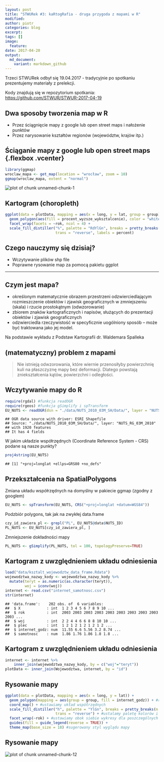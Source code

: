 ```yaml
---
layout: post
title: "STWURek #3: kaRtogRafia - druga przygoda z mapami w R"
modified:
author: piotr
categories: blog
excerpt:
tags: []
image:
  feature:
date: 2017-04-20
output:
  md_document:
    variant: markdown_github
---
```


Trzeci STWURek odbył się 19.04.2017 - tradycyjnie po spotkaniu prezentujemy materiały z prelekcji.

Kody znajdują się w repozytorium spotkania: https://github.com/STWUR/STWUR-2017-04-19




## Dwa sposoby tworzenia map w R

* Przez ściągnięcie mapy z google lub open street maps i nałożenie punktów
* Przez narysowanie kształtów regionów (województw, krajów itp.)


## Ściąganie mapy z google lub open street maps {.flexbox .vcenter}


```r
library(ggmap)
wroclaw_mapa <- get_map(location = "wrocław", zoom = 10)
ggmap(wroclaw_mapa, extent = "normal")
```

![plot of chunk unnamed-chunk-1](./figure/unnamed-chunk-1-1.png)

## Kartogram (choropleth)


```r
ggplot(data = plotData, mapping = aes(x = long, y = lat, group = group)) +
  geom_polygon(aes(fill = procent_wyzsze_wyksztalcenie), color = "white", size = 0.1) +
  facet_wrap(facets = ~rok, ncol = 4) +
  scale_fill_distiller("%", palette = "RdYlGn", breaks = pretty_breaks(n = 6),
                       trans = "reverse", labels = percent) 
```



## Czego nauczymy się dzisiaj?

* Wczytywanie plików shp file
* Poprawne rysowanie map za pomocą pakietu ggplot

----

## Czym jest mapa?

* określonym matematycznie obrazem przestrzeni odzwierciedlającym 
rozmieszczenie obiektów i zjawisk geograficznych w zmniejszeniu (skala) i 
rzucie prostokątnym (odwzorowanie)
* zbiorem znaków kartograficznych i napisów, służących do prezentacji obiektów 
i zjawisk geograficznych
* odzwierciedla rzeczywistość w specyficznie uogólniony sposób – może być traktowana jako jej model.

Na podstawie wykładu z Podstaw Kartografii dr. Waldemara Spalleka

## (matematyczny) problem z mapami

> Nie istnieją odwzorowania, które wiernie przenosiłyby powierzchnię kuli 
na płaszczyznę mapy bez deformacji. 
Dlatego powstają zniekształcenia kątów, powierzchni i odległości.

## Wczytywanie mapy do R


```r
require(rgdal) #funkcja readOGR
require(rgeos) #funkcja gSimplify i spTransform
EU_NUTS <- readOGR(dsn = "./data/NUTS_2010_03M_SH/Data/", layer = "NUTS_RG_03M_2010")
```

```
## OGR data source with driver: ESRI Shapefile 
## Source: "./data/NUTS_2010_03M_SH/Data/", layer: "NUTS_RG_03M_2010"
## with 1920 features
## It has 4 fields
```

W jakim układzie współrzędnych (Coordinate Reference System - CRS) 
podane są nasze punkty?


```r
proj4string(EU_NUTS)
```

```
## [1] "+proj=longlat +ellps=GRS80 +no_defs"
```

## Przekształcenia na SpatialPolygons

Zmiana układu współrzędnych na domyślny w pakiecie ggmap (zgodny z googlem)


```r
EU_NUTS <- spTransform(EU_NUTS, CRS("+proj=longlat +datum=WGS84"))
```

Podzbiór polygons, tak jak na zwykłej data.frame


```r
czy_id_zawiera_pl <- grepl("PL", EU_NUTS@data$NUTS_ID)
PL_NUTS <- EU_NUTS[czy_id_zawiera_pl, ]
```

Zmniejszenie dokładności mapy


```r
PL_NUTS <- gSimplify(PL_NUTS, tol = 100, topologyPreserve=TRUE)
```

## Kartogram z uwzględnieniem układu odniesienia


```r
load("data/ksztalt_wojewodztw_data_frame.Rdata")
wojewodztwa_nazwy_kody <- wojewodztwa_nazwy_kody %>%
  mutate(teryt = as.numeric(as.character(teryt)),
         woj = iconv(woj))
internet <- read.csv("internet_samotnosc.csv")
str(internet)
```

```
## 'data.frame':	202 obs. of  6 variables:
##  $ X            : int  1 2 3 4 5 6 7 8 9 10 ...
##  $ rok          : int  2003 2003 2003 2003 2003 2003 2003 2003 2003 2003 ...
##  $ woj          : int  2 2 4 4 6 6 8 8 10 10 ...
##  $ plec         : int  1 2 1 2 1 2 1 2 1 2 ...
##  $ internet_godz: num  11.55 6.6 5.56 3.2 8.74 ...
##  $ samotnosc    : num  1.86 1.76 1.86 1.8 1.8 ...
```

## Kartogram z uwzględnieniem układu odniesienia


```r
internet <- internet %>%
    inner_join(wojewodztwa_nazwy_kody, by = c("woj"="teryt"))
plotData <- inner_join(Wojewodztwa, internet, by = "id")
```

## Rysowanie mapy


```r
ggplot(data = plotData, mapping = aes(x = long, y = lat)) +
  geom_polygon(mapping = aes(group = group, fill = internet_godz)) + #rysujemy wielokąty
  coord_map() + #ustawiamy układ współrzędnych
  scale_fill_distiller("h", palette = "YlGn", breaks = pretty_breaks(n = 6), 
                       trans = "reverse") + #ustalamy paletę kolorów i skalę
  facet_wrap(~rok) + #ustawiamy obok siebie wykresy dla poszczególnych lat
  guides(fill = guide_legend(reverse = TRUE)) + 
  theme_map(base_size = 18) #sugerowany styl wyglądu mapy
```


## Rysowanie mapy




![plot of chunk unnamed-chunk-12](./figure/unnamed-chunk-12-1.png)

